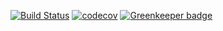 [![Build Status](https://travis-ci.com/LukasWerfel/change.svg?branch=master)](https://travis-ci.com/LukasWerfel/change) [![codecov](https://codecov.io/gh/LukasWerfel/change/branch/master/graph/badge.svg)](https://codecov.io/gh/LukasWerfel/change) [![Greenkeeper badge](https://badges.greenkeeper.io/LukasWerfel/change.svg)](https://greenkeeper.io/)
